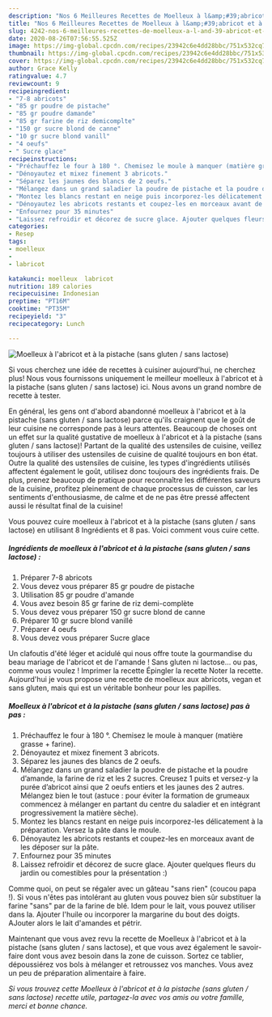 ```yaml
---
description: "Nos 6 Meilleures Recettes de Moelleux à l&amp;#39;abricot et à la pistache (sans gluten / sans lactose)"
title: "Nos 6 Meilleures Recettes de Moelleux à l&amp;#39;abricot et à la pistache (sans gluten / sans lactose)"
slug: 4242-nos-6-meilleures-recettes-de-moelleux-a-l-and-39-abricot-et-a-la-pistache-sans-gluten-sans-lactose
date: 2020-08-26T07:56:55.525Z
image: https://img-global.cpcdn.com/recipes/23942c6e4dd28bbc/751x532cq70/moelleux-a-labricot-et-a-la-pistache-sans-gluten-sans-lactose-photo-principale-de-la-recette.jpg
thumbnail: https://img-global.cpcdn.com/recipes/23942c6e4dd28bbc/751x532cq70/moelleux-a-labricot-et-a-la-pistache-sans-gluten-sans-lactose-photo-principale-de-la-recette.jpg
cover: https://img-global.cpcdn.com/recipes/23942c6e4dd28bbc/751x532cq70/moelleux-a-labricot-et-a-la-pistache-sans-gluten-sans-lactose-photo-principale-de-la-recette.jpg
author: Grace Kelly
ratingvalue: 4.7
reviewcount: 9
recipeingredient:
- "7-8 abricots"
- "85 gr poudre de pistache"
- "85 gr poudre damande"
- "85 gr farine de riz demicomplte"
- "150 gr sucre blond de canne"
- "10 gr sucre blond vanill"
- "4 oeufs"
- " Sucre glace"
recipeinstructions:
- "Préchauffez le four à 180 °. Chemisez le moule à manquer (matière grasse + farine)."
- "Dénoyautez et mixez finement 3 abricots."
- "Séparez les jaunes des blancs de 2 oeufs."
- "Mélangez dans un grand saladier la poudre de pistache et la poudre d’amande, la farine de riz et les 2 sucres. Creusez 1 puits et versez-y la purée d’abricot ainsi que 2 oeufs entiers et les jaunes des 2 autres. Mélangez bien le tout (astuce : pour éviter la formation de grumeaux commencez à mélanger en partant du centre du saladier et en intégrant progressivement la matière sèche)."
- "Montez les blancs restant en neige puis incorporez-les délicatement à la préparation. Versez la pâte dans le moule."
- "Dénoyautez les abricots restants et coupez-les en morceaux avant de les déposer sur la pâte."
- "Enfournez pour 35 minutes"
- "Laissez refroidir et décorez de sucre glace. Ajouter quelques fleurs du jardin ou comestibles pour la présentation :)"
categories:
- Resep
tags:
- moelleux
- 
- labricot

katakunci: moelleux  labricot 
nutrition: 189 calories
recipecuisine: Indonesian
preptime: "PT16M"
cooktime: "PT35M"
recipeyield: "3"
recipecategory: Lunch

---
```



![Moelleux à l&#39;abricot et à la pistache (sans gluten / sans lactose)](https://img-global.cpcdn.com/recipes/23942c6e4dd28bbc/751x532cq70/moelleux-a-labricot-et-a-la-pistache-sans-gluten-sans-lactose-photo-principale-de-la-recette.jpg)

Si vous cherchez une idée de recettes à cuisiner aujourd'hui, ne cherchez plus! Nous vous fournissons uniquement le meilleur moelleux à l&#39;abricot et à la pistache (sans gluten / sans lactose) ici. Nous avons un grand nombre de recette à tester.

En général, les gens ont d'abord abandonné moelleux à l&#39;abricot et à la pistache (sans gluten / sans lactose) parce qu'ils craignent que le goût de leur cuisine ne corresponde pas à leurs attentes. Beaucoup de choses ont un effet sur la qualité gustative de moelleux à l&#39;abricot et à la pistache (sans gluten / sans lactose)! Partant de la qualité des ustensiles de cuisine, veillez toujours à utiliser des ustensiles de cuisine de qualité toujours en bon état. Outre la qualité des ustensiles de cuisine, les types d'ingrédients utilisés affectent également le goût, utilisez donc toujours des ingrédients frais. De plus, prenez beaucoup de pratique pour reconnaître les différentes saveurs de la cuisine, profitez pleinement de chaque processus de cuisson, car les sentiments d'enthousiasme, de calme et de ne pas être pressé affectent aussi le résultat final de la cuisine!

<!--inarticleads1-->

Vous pouvez cuire moelleux à l&#39;abricot et à la pistache (sans gluten / sans lactose) en utilisant 8 Ingrédients et 8 pas. Voici comment vous cuire cette.

##### Ingrédients de moelleux à l&#39;abricot et à la pistache (sans gluten / sans lactose) :

1. Préparer 7-8 abricots
1. Vous devez vous préparer 85 gr poudre de pistache
1. Utilisation 85 gr poudre d&#39;amande
1. Vous avez besoin 85 gr farine de riz demi-complète
1. Vous devez vous préparer 150 gr sucre blond de canne
1. Préparer 10 gr sucre blond vanillé
1. Préparer 4 oeufs
1. Vous devez vous préparer  Sucre glace


Un clafoutis d&#39;été léger et acidulé qui nous offre toute la gourmandise du beau mariage de l&#39;abricot et de l&#39;amande ! Sans gluten ni lactose… ou pas, comme vous voulez ! Imprimer la recette Épingler la recette Noter la recette. Aujourd&#39;hui je vous propose une recette de moelleux aux abricots, vegan et sans gluten, mais qui est un véritable bonheur pour les papilles. 

<!--inarticleads2-->

##### Moelleux à l&#39;abricot et à la pistache (sans gluten / sans lactose) pas à pas :

1. Préchauffez le four à 180 °. Chemisez le moule à manquer (matière grasse + farine).
1. Dénoyautez et mixez finement 3 abricots.
1. Séparez les jaunes des blancs de 2 oeufs.
1. Mélangez dans un grand saladier la poudre de pistache et la poudre d’amande, la farine de riz et les 2 sucres. Creusez 1 puits et versez-y la purée d’abricot ainsi que 2 oeufs entiers et les jaunes des 2 autres. Mélangez bien le tout (astuce : pour éviter la formation de grumeaux commencez à mélanger en partant du centre du saladier et en intégrant progressivement la matière sèche).
1. Montez les blancs restant en neige puis incorporez-les délicatement à la préparation. Versez la pâte dans le moule.
1. Dénoyautez les abricots restants et coupez-les en morceaux avant de les déposer sur la pâte.
1. Enfournez pour 35 minutes
1. Laissez refroidir et décorez de sucre glace. Ajouter quelques fleurs du jardin ou comestibles pour la présentation :)


Comme quoi, on peut se régaler avec un gâteau &#34;sans rien&#34; (coucou papa !). Si vous n&#39;êtes pas intolérant au gluten vous pouvez bien sûr substituer la farine &#34;sans&#34; par de la farine de blé. Idem pour le lait, vous pouvez utiliser dans la. Ajouter l&#39;huile ou incorporer la margarine du bout des doigts. AJouter alors le lait d&#39;amandes et pétrir. 

<!--inarticleads1-->

<p>
Maintenant que vous avez revu la recette de Moelleux à l&#39;abricot et à la pistache (sans gluten / sans lactose), et que vous avez également le savoir-faire dont vous avez besoin dans la zone de cuisson. Sortez ce tablier, dépoussiérez vos bols à mélanger et retroussez vos manches. Vous avez un peu de préparation alimentaire à faire.
</p>

<p>
<i>Si vous trouvez cette Moelleux à l&#39;abricot et à la pistache (sans gluten / sans lactose) recette utile, partagez-la avec vos amis ou votre famille, merci et bonne chance.</i>
</p>
